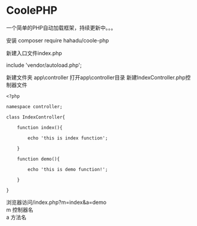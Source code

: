 # CoolePHP
一个简单的PHP自动加载框架，持续更新中。。。

安装 composer require hahadu/coole-php

新建入口文件index.php

include 'vendor/autoload.php';

新建文件夹
app\controller
打开app\controller目录
新建IndexController.php控制器文件

```
<?php

namespace controller;

class IndexController{

	function index(){

		echo 'this is index function';

	}

	function demo(){

		echo 'this is demo function!';

	}

}
```

浏览器访问/index.php?m=index&a=demo
<br/>
m 控制器名<br/>
a 方法名
